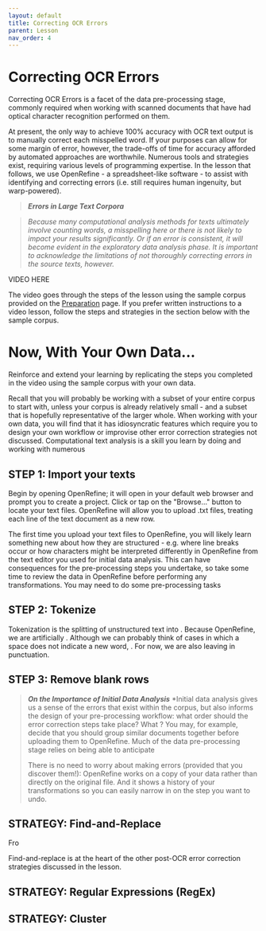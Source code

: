 ```yaml
---
layout: default
title: Correcting OCR Errors
parent: Lesson
nav_order: 4
---
```


# Correcting OCR Errors

Correcting OCR Errors is a facet of the data pre-processing stage, commonly required when working with scanned documents that have had optical character recognition performed on them.

At present, the only way to achieve 100% accuracy with OCR text output is to manually correct each misspelled word. If your purposes can allow for some margin of error, however, the trade-offs of time for accuracy afforded by automated approaches are worthwhile. Numerous tools and strategies exist, requiring various levels of programming expertise. In the lesson that follows, we use OpenRefine - a spreadsheet-like software - to assist with identifying and correcting errors (i.e. still requires human ingenuity, but warp-powered).

> ***Errors in Large Text Corpora***

> *Because many computational analysis methods for texts ultimately involve counting words, a misspelling here or there is not likely to impact your results significantly. Or if an error is consistent, it will become evident in the exploratory data analysis phase. It is important to acknowledge the limitations of not thoroughly correcting errors in the source texts, however.*

VIDEO HERE

The video goes through the steps of the lesson using the sample corpus provided on the [Preparation](/preparation.html) page. If you prefer written instructions to a video lesson, follow the steps and strategies in the section below with the sample corpus.

# Now, With Your Own Data...

Reinforce and extend your learning by replicating the steps you completed in the video using the sample corpus with your own data.

Recall that you will probably be working with a subset of your entire corpus to start with, unless your corpus is already relatively small - and a subset that is hopefully representative of the larger whole. When working with your own data, you will find that it has idiosyncratic features which require you to design your own workflow or improvise other error correction strategies not discussed. Computational text analysis is a skill you learn by doing and working with numerous 

## STEP 1: Import your texts

Begin by opening OpenRefine; it will open in your default web browser and prompt you to create a project. Click or tap on the "Browse..." button to locate your text files. OpenRefine will allow you to upload .txt files, treating each line of the text document as a new row.

The first time you upload your text files to OpenRefine, you will likely learn something new about how they are structured - e.g. where line breaks occur or how characters might be interpreted differently in OpenRefine from the text editor you used for initial data analysis. This can have consequences for the pre-processing steps you undertake, so take some time to review the data in OpenRefine before performing any transformations. You may need to do some pre-processing tasks 

## STEP 2: Tokenize

Tokenization is the splitting of unstructured text into . Because OpenRefine, we are artificially . Although we can probably think of cases in which a space does not indicate a new word, . For now, we are also leaving in punctuation.

## STEP 3: Remove blank rows

> ***On the Importance of Initial Data Analysis***
> *Initial data analysis gives us a sense of the errors that exist within the corpus, but also informs the design of your pre-processing workflow: what order should the error correction steps take place? What ? You may, for example, decide that you should group similar documents together before uploading them to OpenRefine. Much of the data pre-processing stage relies on being able to anticipate
> 
> There is no need to worry about making errors  (provided that you discover them!): OpenRefine works on a copy of your data rather than directly on the original file. And it shows a history of your transformations so you can easily narrow in on the step you want to undo.  

## STRATEGY: Find-and-Replace

Fro

Find-and-replace is at the heart of the other post-OCR error correction strategies discussed in the lesson.

## STRATEGY: Regular Expressions (RegEx)

## STRATEGY: Cluster



